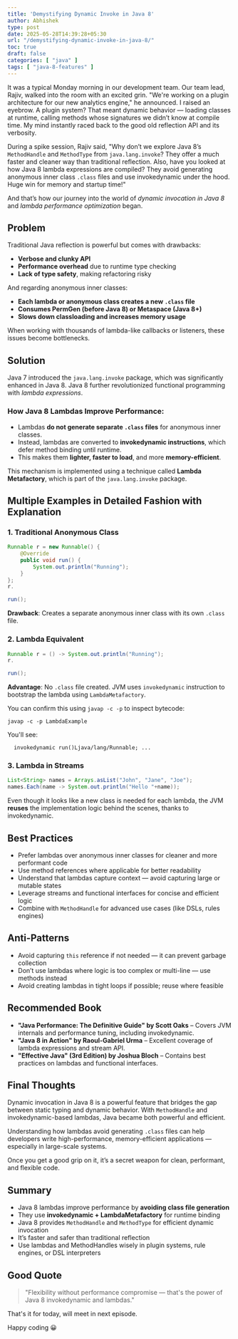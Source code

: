 ```yaml
---
title: 'Demystifying Dynamic Invoke in Java 8'
author: Abhishek
type: post
date: 2025-05-28T14:39:28+05:30
url: "/demystifying-dynamic-invoke-in-java-8/"
toc: true
draft: false
categories: [ "java" ]
tags: [ "java-8-features" ]
---
```


It was a typical Monday morning in our development team. Our team lead, Rajiv, walked into the room with an excited
grin. "We're working on a plugin architecture for our new analytics engine," he announced. I raised an eyebrow. A plugin
system? That meant dynamic behavior — loading classes at runtime, calling methods whose signatures we didn’t know at
compile time. My mind instantly raced back to the good old reflection API and its verbosity.

During a spike session, Rajiv said, "Why don’t we explore Java 8’s `MethodHandle` and `MethodType` from
`java.lang.invoke`? They offer a much faster and cleaner way than traditional reflection. Also, have you looked at how
Java 8 lambda expressions are compiled? They avoid generating anonymous inner class `.class` files and use invokedynamic
under the hood. Huge win for memory and startup time!"

And that’s how our journey into the world of *dynamic invocation in Java 8* and *lambda performance optimization* began.

## Problem

Traditional Java reflection is powerful but comes with drawbacks:

* **Verbose and clunky API**
* **Performance overhead** due to runtime type checking
* **Lack of type safety**, making refactoring risky

And regarding anonymous inner classes:

* **Each lambda or anonymous class creates a new `.class` file**
* **Consumes PermGen (before Java 8) or Metaspace (Java 8+)**
* **Slows down classloading and increases memory usage**

When working with thousands of lambda-like callbacks or listeners, these issues become bottlenecks.

## Solution

Java 7 introduced the `java.lang.invoke` package, which was significantly enhanced in Java 8. Java 8 further
revolutionized functional programming with *lambda expressions*.

### How Java 8 Lambdas Improve Performance:

* Lambdas **do not generate separate `.class` files** for anonymous inner classes.
* Instead, lambdas are converted to **invokedynamic instructions**, which defer method binding until runtime.
* This makes them **lighter, faster to load**, and more **memory-efficient**.

This mechanism is implemented using a technique called **Lambda Metafactory**, which is part of the `java.lang.invoke`
package.

## Multiple Examples in Detailed Fashion with Explanation

### 1. Traditional Anonymous Class

```java
Runnable r = new Runnable() {
    @Override
    public void run() {
        System.out.println("Running");
    }
};
r.

run();
```

**Drawback**: Creates a separate anonymous inner class with its own `.class` file.

### 2. Lambda Equivalent

```java
Runnable r = () -> System.out.println("Running");
r.

run();
```

**Advantage**: No `.class` file created. JVM uses `invokedynamic` instruction to bootstrap the lambda using
`LambdaMetafactory`.

You can confirm this using `javap -c -p` to inspect bytecode:

```shell
javap -c -p LambdaExample
```

You'll see:

```text
  invokedynamic run()Ljava/lang/Runnable; ...
```

### 3. Lambda in Streams

```java
List<String> names = Arrays.asList("John", "Jane", "Joe");
names.Each(name -> System.out.println("Hello "+name));
```

Even though it looks like a new class is needed for each lambda, the JVM **reuses** the implementation logic behind the
scenes, thanks to invokedynamic.

## Best Practices

* Prefer lambdas over anonymous inner classes for cleaner and more performant code
* Use method references where applicable for better readability
* Understand that lambdas capture context — avoid capturing large or mutable states
* Leverage streams and functional interfaces for concise and efficient logic
* Combine with `MethodHandle` for advanced use cases (like DSLs, rules engines)

## Anti-Patterns

* Avoid capturing `this` reference if not needed — it can prevent garbage collection
* Don’t use lambdas where logic is too complex or multi-line — use methods instead
* Avoid creating lambdas in tight loops if possible; reuse where feasible

## Recommended Book

* **"Java Performance: The Definitive Guide" by Scott Oaks** – Covers JVM internals and performance tuning, including
  invokedynamic.
* **"Java 8 in Action" by Raoul-Gabriel Urma** – Excellent coverage of lambda expressions and stream API.
* **"Effective Java" (3rd Edition) by Joshua Bloch** – Contains best practices on lambdas and functional interfaces.

## Final Thoughts

Dynamic invocation in Java 8 is a powerful feature that bridges the gap between static typing and dynamic behavior. With
`MethodHandle` and invokedynamic-based lambdas, Java became both powerful and efficient.

Understanding how lambdas avoid generating `.class` files can help developers write high-performance, memory-efficient
applications — especially in large-scale systems.

Once you get a good grip on it, it’s a secret weapon for clean, performant, and flexible code.

## Summary

* Java 8 lambdas improve performance by **avoiding class file generation**
* They use **invokedynamic + LambdaMetafactory** for runtime binding
* Java 8 provides `MethodHandle` and `MethodType` for efficient dynamic invocation
* It’s faster and safer than traditional reflection
* Use lambdas and MethodHandles wisely in plugin systems, rule engines, or DSL interpreters

## Good Quote

> "Flexibility without performance compromise — that's the power of Java 8 invokedynamic and lambdas."


That's it for today, will meet in next episode.

Happy coding :grinning:
